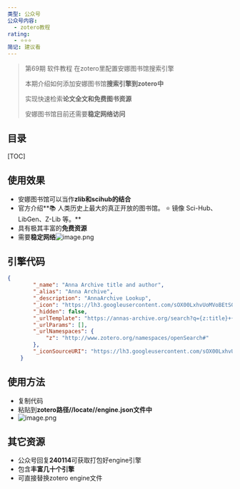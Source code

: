 ```yaml
---
类型: 公众号
公众号内容:
  - zotero教程
rating:
  - ⭐⭐⭐
简记: 建议看
---
```


>第69期 软件教程 在zotero里配置安娜图书馆搜索引擎
>
>本期介绍如何添加安娜图书馆**搜索引擎到zotero中**
>
>实现快速检索**论文全文和免费图书资源**
>
>安娜图书馆目前还需要**稳定网络访问**

## 目录

[TOC]

## 使用效果

- 安娜图书馆可以当作**zlib和scihub的结合**
- 官方介绍**📚 人类历史上最大的真正开放的图书馆。 ⭐️ 镜像 Sci-Hub、LibGen、Z-Lib 等。**
- 具有极其丰富的**免费资源**
- 需要**稳定网络**![image.png](https://pic-go-42.oss-cn-guangzhou.aliyuncs.com/img/202401141318262.png)

## 引擎代码

```json
{
		"_name": "Anna Archive title and author",
		"_alias": "Anna Archive",
		"_description": "AnnaArchive Lookup",
		"_icon": "https://lh3.googleusercontent.com/sOX00LxhvUoMVoBEtSGXV9t10d57n4G1Q26wGc2nDmbh2l_elVUti-ULnTsUBnDlNM4_aab70w=s128-h128-e365",
		"_hidden": false,
		"_urlTemplate": "https://annas-archive.org/search?q={z:title}+{rft:aufirst?}+{rft:aulast?}",
		"_urlParams": [],
		"_urlNamespaces": {
			"z": "http://www.zotero.org/namespaces/openSearch#"
		},
		"_iconSourceURI": "https://lh3.googleusercontent.com/sOX00LxhvUoMVoBEtSGXV9t10d57n4G1Q26wGc2nDmbh2l_elVUti-ULnTsUBnDlNM4_aab70w=s128-h128-e365"
	}
```

## 使用方法

- 复制代码
- 粘贴到**zotero路径//locate//engine.json文件中**
- ![image.png](https://pic-go-42.oss-cn-guangzhou.aliyuncs.com/img/202401141321282.png)

## 其它资源

- 公众号回复**240114**可获取打包好engine引擎
- 包含**丰富几十个引擎**
- 可直接替换zotero engine文件
